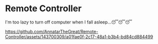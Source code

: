 # Remote Controller

I'm too lazy to turn off computer when I fall asleep...😴😴😴


https://github.com/AnnatarTheGreat/Remote-Controller/assets/143700309/a01fae0f-2c17-48a1-b3b4-bd84cd884499


